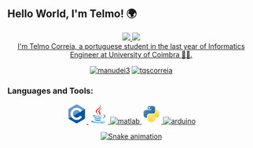 
## Hello World, I'm Telmo! 🌍

<div align="center">
  <a href="https://github.com/tqscorreia">
  <img height="180em" src="https://github-readme-stats.vercel.app/api?username=tqscorreia&show_icons=true&theme=dark&include_all_commits=true&count_private=true"/>
  <img height="180em" src="https://github-readme-stats.vercel.app/api/top-langs/?username=tqscorreia&layout=compact&langs_count=7&theme=dark"/>

<div>
I'm Telmo Correia, a portuguese student in the last year of Informatics Engineer at University of Coimbra 👨‍🎓.


<a href="https://twitter.com/manudei3" target="blank"><img align="center" src="https://raw.githubusercontent.com/rahuldkjain/github-profile-readme-generator/master/src/images/icons/Social/twitter.svg" alt="manudei3" height="30" width="40" /></a>
<a href="https://instagram.com/tqscorreia" target="blank"><img align="center" src="https://raw.githubusercontent.com/rahuldkjain/github-profile-readme-generator/master/src/images/icons/Social/instagram.svg" alt="tqscorreia" height="30" width="40" /></a>
</p>

<h3 align="left">Languages and Tools:</h3>
</a> <a href="https://www.cprogramming.com/" target="_blank"> <img src="https://raw.githubusercontent.com/devicons/devicon/master/icons/c/c-original.svg" alt="c" width="40" height="40"/>
</a> <a href="https://www.java.com" target="_blank"> <img src="https://raw.githubusercontent.com/devicons/devicon/master/icons/java/java-original.svg" alt="java" width="40" height="40"/>
</a> <a href="https://www.mathworks.com/" target="_blank"> <img src="https://upload.wikimedia.org/wikipedia/commons/2/21/Matlab_Logo.png" alt="matlab" width="40" height="40"/> </a> <a href="https://www.python.org" target="_blank"> <img src="https://raw.githubusercontent.com/devicons/devicon/master/icons/python/python-original.svg" alt="python" width="40" height="40"/>
</a> <a href="https://www.arduino.cc/" target="_blank"> <img src="https://cdn.worldvectorlogo.com/logos/arduino-1.svg" alt="arduino" width="40" height="40"/>
</p>

![Snake animation](https://github.com/tqscorreia/tqscorreia/blob/output/github-contribution-grid-snake.svg)
